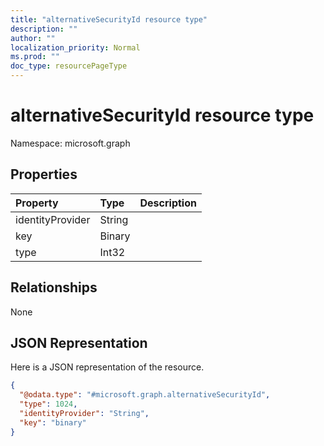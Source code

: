 ```yaml
---
title: "alternativeSecurityId resource type"
description: ""
author: ""
localization_priority: Normal
ms.prod: ""
doc_type: resourcePageType
---
```


# alternativeSecurityId resource type


Namespace: microsoft.graph



## Properties
|Property|Type|Description|
|:---|:---|:---|
|identityProvider|String||
|key|Binary||
|type|Int32||

## Relationships
None

## JSON Representation
Here is a JSON representation of the resource.
<!-- {
  "blockType": "resource",
  "@odata.type": "microsoft.graph.alternativeSecurityId"
}
-->
``` json
{
  "@odata.type": "#microsoft.graph.alternativeSecurityId",
  "type": 1024,
  "identityProvider": "String",
  "key": "binary"
}
```

